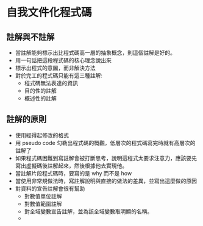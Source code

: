 # 自我文件化程式碼
## 註解與不註解
* 當註解能夠標示出比程式碼高一層的抽象概念，則這個註解是好的。
* 用一句話把這段程式碼的核心理念說出來
* 標示出程式的意圖，而非解決方法
* 對於完工的程式碼只能有這三種註解:
	* 程式碼無法表達的資訊
	* 目的性的註解
	* 概述性的註解
## 註解的原則
* 使用經得起修改的格式
* 用 pseudo code 勾勒出程式碼的概觀，低層次的程式碼寫完時就有高層次的註解了
* 如果程式碼困難到寫註解會被打斷思考，說明這程式太要求注意力，應該要先寫出虛擬碼後註解起來，然後根據他去實現他。
* 當註解片段程式碼時，要寫的是 why 而不是 how
*  當使用非常規做法時，寫註解說明與直接的做法的差異，並寫出這麼做的原因
* 對資料的宣告註解會很有幫助
	* 對數值單位註解
	* 對數值範圍註解
	* 對全域變數宣告註解，並為該全域變數取明顯的名稱。
	* 
<!--stackedit_data:
eyJoaXN0b3J5IjpbNzM2MTkxMTIyLDc4NTcxNDUwNywtMTU5ND
MzNjg0Nyw2OTM0OTQ3NzgsMTQ4MjQ5NDQ2LDE3NTk5NTcwNjFd
fQ==
-->